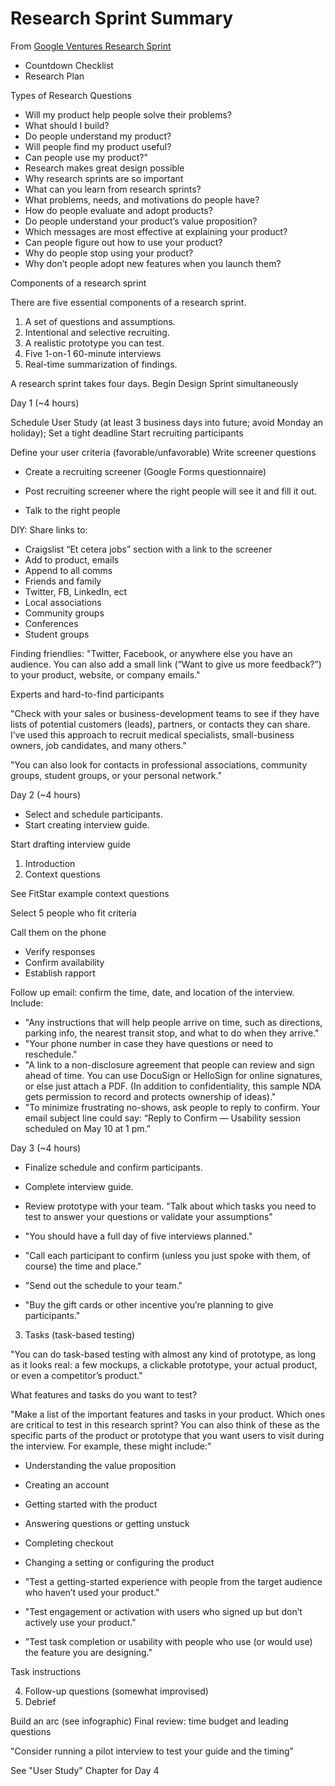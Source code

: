 # Research Sprint Summary

From [Google Ventures Research Sprint](http://www.gv.com/lib/the-gv-research-sprint-a-4-day-process-for-answering-important-startup-questions)

* Countdown Checklist
* Research Plan

Types of Research Questions
* Will my product help people solve their problems? 
* What should I build?
* Do people understand my product? 
* Will people find my product useful? 
* Can people use my product?"
* Research makes great design possible
* Why research sprints are so important
* What can you learn from research sprints?
* What problems, needs, and motivations do people have?
* How do people evaluate and adopt products?
* Do people understand your product’s value proposition?
* Which messages are most effective at explaining your product?
* Can people figure out how to use your product?
* Why do people stop using your product?
* Why don’t people adopt new features when you launch them?

Components of a research sprint

There are five essential components of a research sprint.

1. A set of questions and assumptions. 
2. Intentional and selective recruiting. 
3. A realistic prototype you can test. 
4. Five 1-on-1 60-minute interviews 
5. Real-time summarization of findings. 

A research sprint takes four days.
Begin Design Sprint simultaneously

Day 1 (~4 hours)

Schedule User Study (at least 3 business days into future; avoid Monday an holiday); Set a tight deadline
Start recruiting participants

Define your user criteria (favorable/unfavorable)
Write screener questions

* Create a recruiting screener (Google Forms questionnaire)
* Post recruiting screener where the right people will see it and fill it out.
 
* Talk to the right people

DIY: Share links to:
* Craigslist “Et cetera jobs” section with a link to the screener
* Add to product, emails
* Append to all comms
* Friends and family
* Twitter, FB, LinkedIn, ect
* Local associations
* Community groups
* Conferences
* Student groups

Finding friendlies: "Twitter, Facebook, or anywhere else you have an audience. You can also add a small link (“Want to give us more feedback?”) to your product, website, or company emails."

Experts and hard-to-find participants

"Check with your sales or business-development teams to see if they have lists of potential customers (leads), partners, or contacts they can share. I’ve used this approach to recruit medical specialists, small-business owners, job candidates, and many others."

"You can also look for contacts in professional associations, community groups, student groups, or your personal network." 

Day 2 (~4 hours)

* Select and schedule participants.
* Start creating interview guide.

Start drafting interview guide

1. Introduction
2. Context questions

See FitStar example context questions

Select 5 people who fit criteria

Call them on the phone

* Verify responses
* Confirm availability
* Establish rapport

Follow up email: confirm the time, date, and location of the interview. Include:

* "Any instructions that will help people arrive on time, such as directions, parking info, the nearest transit stop, and what to do when they arrive."
* "Your phone number in case they have questions or need to reschedule."
* "A link to a non-disclosure agreement that people can review and sign ahead of time. You can use DocuSign or HelloSign for online signatures, or else just attach a PDF. (In addition to confidentiality, this sample NDA gets permission to record and protects ownership of ideas)."
* "To minimize frustrating no-shows, ask people to reply to confirm. Your email subject line could say: “Reply to Confirm — Usability session scheduled on May 10 at 1 pm.”

Day 3 (~4 hours)

* Finalize schedule and confirm participants.
* Complete interview guide.
* Review prototype with your team. "Talk about which tasks you need to test to answer your questions or validate your assumptions"

* "You should have a full day of five interviews planned."
* "Call each participant to confirm (unless you just spoke with them, of course) the time and place." 
* "Send out the schedule to your team." 
* "Buy the gift cards or other incentive you’re planning to give participants."

3. Tasks (task-based testing)
 
"You can do task-based testing with almost any kind of prototype, as long as it looks real: a few mockups, a clickable prototype, your actual product, or even a competitor’s product."

What features and tasks do you want to test?

"Make a list of the important features and tasks in your product. Which ones are critical to test in this research sprint? You can also think of these as the specific parts of the product or prototype that you want users to visit during the interview. For example, these might include:"

* Understanding the value proposition
* Creating an account
* Getting started with the product
* Answering questions or getting unstuck
* Completing checkout
* Changing a setting or configuring the product

* "Test a getting-started experience with people from the target audience who haven’t used your product."
* "Test engagement or activation with users who signed up but don’t actively use your product."
* "Test task completion or usability with people who use (or would use) the feature you are designing."

Task instructions

4. Follow-up questions (somewhat improvised)
5. Debrief

Build an arc (see infographic)
Final review: time budget and leading questions

"Consider running a pilot interview to test your guide and the timing"

See "User Study" Chapter for Day 4





